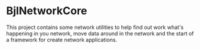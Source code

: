 # BjlNetworkCore
 This project contains some network utilities to help find out work what's happening in you network, move data around in the network and the start of a framework for create network applications.
